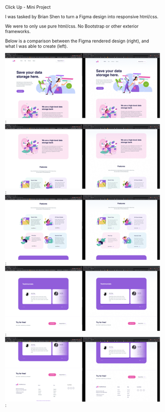 Click Up - Mini Project

I was tasked by Brian Shen to turn a Figma design into responsive html/css.

We were to only use pure html/css. No Bootstrap or other exterior frameworks.

Below is a comparison between the Figma rendered design (right), and what I was able to create (left).

![](exports/screenshot_1.png):
![](exports/screenshot_2.png):
![](exports/screenshot_3.png):
![](exports/screenshot_4.png):
![](exports/screenshot_5.png):
